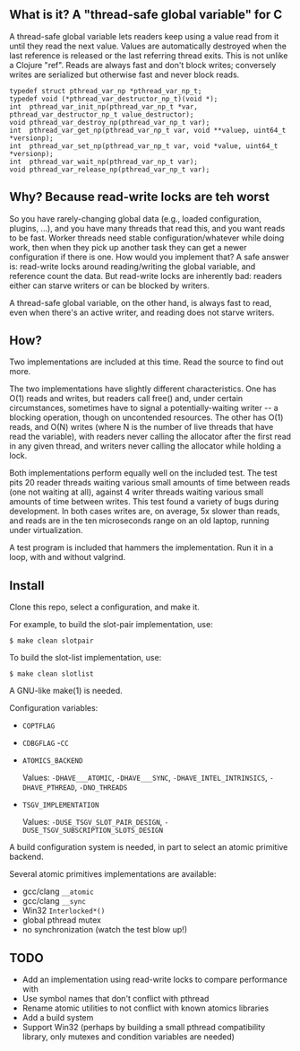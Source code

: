What is it?  A "thread-safe global variable" for C
--------------------------------------------------

A thread-safe global variable lets readers keep using a value read from
it until they read the next value.  Values are automatically destroyed
when the last reference is released or the last referring thread exits.
This is not unlike a Clojure "ref".  Reads are always fast and don't
block writes; conversely writes are serialized but otherwise fast and
never block reads.

    typedef struct pthread_var_np *pthread_var_np_t;
    typedef void (*pthread_var_destructor_np_t)(void *);
    int  pthread_var_init_np(pthread_var_np_t *var, pthread_var_destructor_np_t value_destructor);
    void pthread_var_destroy_np(pthread_var_np_t var);
    int  pthread_var_get_np(pthread_var_np_t var, void **valuep, uint64_t *versionp);
    int  pthread_var_set_np(pthread_var_np_t var, void *value, uint64_t *versionp);
    int  pthread_var_wait_np(pthread_var_np_t var);
    void pthread_var_release_np(pthread_var_np_t var);

Why?  Because read-write locks are teh worst
--------------------------------------------

So you have rarely-changing global data (e.g., loaded configuration,
plugins, ...), and you have many threads that read this, and you want
reads to be fast.  Worker threads need stable configuration/whatever
while doing work, then when they pick up another task they can get a
newer configuration if there is one.  How would you implement that?  A
safe answer is: read-write locks around reading/writing the global
variable, and reference count the data.  But read-write locks are
inherently bad: readers either can starve writers or can be blocked by
writers.

A thread-safe global variable, on the other hand, is always fast to
read, even when there's an active writer, and reading does not starve
writers.

How?
----

Two implementations are included at this time.  Read the source to find
out more.

The two implementations have slightly different characteristics.  One
has O(1) reads and writes, but readers call free() and, under certain
circumstances, sometimes have to signal a potentially-waiting writer --
a blocking operation, though on uncontended resources.  The other has
O(1) reads, and O(N) writes (where N is the number of live threads that
have read the variable), with readers never calling the allocator after
the first read in any given thread, and writers never calling the
allocator while holding a lock.

Both implementations perform equally well on the included test.  The
test pits 20 reader threads waiting various small amounts of time
between reads (one not waiting at all), against 4 writer threads waiting
various small amounts of time between writes.  This test found a variety
of bugs during development.  In both cases writes are, on average, 5x
slower than reads, and reads are in the ten microseconds range on an old
laptop, running under virtualization.

A test program is included that hammers the implementation.  Run it in a
loop, with and without valgrind.

Install
-------

Clone this repo, select a configuration, and make it.

For example, to build the slot-pair implementation, use:

    $ make clean slotpair

To build the slot-list implementation, use:

    $ make clean slotlist

A GNU-like make(1) is needed.

Configuration variables:

 - `COPTFLAG`
 - `CDBGFLAG`
 -`CC`
 - `ATOMICS_BACKEND`

   Values: `-DHAVE___ATOMIC`, `-DHAVE___SYNC`, `-DHAVE_INTEL_INTRINSICS`, `-DHAVE_PTHREAD`, `-DNO_THREADS`

 - `TSGV_IMPLEMENTATION`

   Values: `-DUSE_TSGV_SLOT_PAIR_DESIGN`, `-DUSE_TSGV_SUBSCRIPTION_SLOTS_DESIGN`

A build configuration system is needed, in part to select an atomic
primitive backend.

Several atomic primitives implementations are available:

 - gcc/clang `__atomic`
 - gcc/clang `__sync`
 - Win32 `Interlocked*()`
 - global pthread mutex
 - no synchronization (watch the test blow up!)

TODO
----

 - Add an implementation using read-write locks to compare performance with
 - Use symbol names that don't conflict with pthread
 - Rename atomic utilities to not conflict with known atomics libraries
 - Add a build system
 - Support Win32 (perhaps by building a small pthread compatibility
   library, only mutexes and condition variables are needed)
